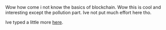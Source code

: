 Wow how come i not know the basics of blockchain. Wow this is cool and interesting except the pollution part. Ive not put much effort here tho. 

Ive typed a little more [here](http://akshaj000.github.io/2021/11/04/blockchain/).
